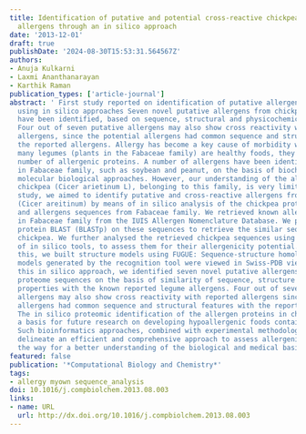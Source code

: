 ```yaml
---
title: Identification of putative and potential cross-reactive chickpea (Cicer arietinum)
  allergens through an in silico approach
date: '2013-12-01'
draft: true
publishDate: '2024-08-30T15:53:31.564567Z'
authors:
- Anuja Kulkarni
- Laxmi Ananthanarayan
- Karthik Raman
publication_types: ['article-journal']
abstract: ' First study reported on identification of putative allergens in chickpea
  using in silico approaches Seven novel putative allergens from chickpea (Cicer arietinum)
  have been identified, based on sequence, structural and physicochemical similarities.
  Four out of seven putative allergens may also show cross reactivity with reported
  allergens, since the potential allergens had common sequence and structural featureswith
  the reported allergens. Allergy has become a key cause of morbidity worldwide. Although
  many legumes (plants in the Fabaceae family) are healthy foods, they may have a
  number of allergenic proteins. A number of allergens have been identified and characterized
  in Fabaceae family, such as soybean and peanut, on the basis of biochemical and
  molecular biological approaches. However, our understanding of the allergens from
  chickpea (Cicer arietinum L), belonging to this family, is very limited. In this
  study, we aimed to identify putative and cross-reactive allergens from Chickpea
  (Cicer areitinum) by means of in silico analysis of the chickpea protein sequences
  and allergens sequences from Fabaceae family. We retrieved known allergen sequences
  in Fabaceae family from the IUIS Allergen Nomenclature Database. We performed a
  protein BLAST (BLASTp) on these sequences to retrieve the similar sequences from
  chickpea. We further analysed the retrieved chickpea sequences using a combination
  of in silico tools, to assess them for their allergenicity potential. Following
  this, we built structure models using FUGUE: Sequence-structure homology; these
  models generated by the recognition tool were viewed in Swiss-PDB viewer. Through
  this in silico approach, we identified seven novel putative allergens from chickpea
  proteome sequences on the basis of similarity of sequence, structure and physicochemical
  properties with the known reported legume allergens. Four out of seven putative
  allergens may also show cross reactivity with reported allergens since potential
  allergens had common sequence and structural features with the reported allergens.
  The in silico proteomic identification of the allergen proteins in chickpea provides
  a basis for future research on developing hypoallergenic foods containing chickpea.
  Such bioinformatics approaches, combined with experimental methodology, will help
  delineate an efficient and comprehensive approach to assess allergenicity and pave
  the way for a better understanding of the biological and medical basis of the same. '
featured: false
publication: '*Computational Biology and Chemistry*'
tags:
- allergy myown sequence_analysis
doi: 10.1016/j.compbiolchem.2013.08.003
links:
- name: URL
  url: http://dx.doi.org/10.1016/j.compbiolchem.2013.08.003
---
```


